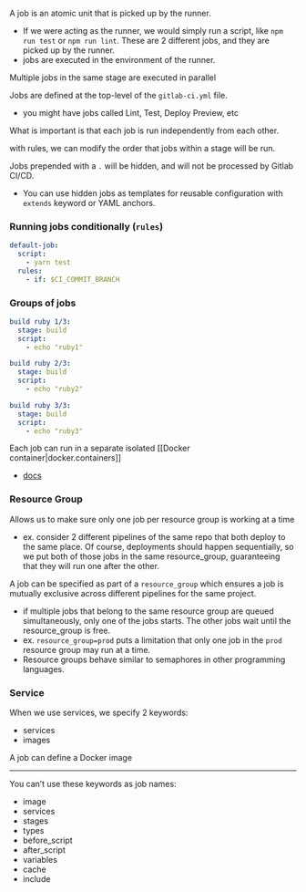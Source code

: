 
A job is an atomic unit that is picked up by the runner.
- If we were acting as the runner, we would simply run a script, like `npm run test` or `npm run lint`. These are 2 different jobs, and they are picked up by the runner.
- jobs are executed in the environment of the runner.

Multiple jobs in the same stage are executed in parallel

Jobs are defined at the top-level of the `gitlab-ci.yml` file.
- you might have jobs called Lint, Test, Deploy Preview, etc

What is important is that each job is run independently from each other.

with rules, we can modify the order that jobs within a stage will be run.

Jobs prepended with a `.` will be hidden, and will not be processed by Gitlab CI/CD.
- You can use hidden jobs as templates for reusable configuration with `extends` keyword or YAML anchors.

### Running jobs conditionally (`rules`)
```yml
default-job:
  script:
    - yarn test
  rules:
    - if: $CI_COMMIT_BRANCH
```

### Groups of jobs
```yml
build ruby 1/3:
  stage: build
  script:
    - echo "ruby1"

build ruby 2/3:
  stage: build
  script:
    - echo "ruby2"

build ruby 3/3:
  stage: build
  script:
    - echo "ruby3"
```

Each job can run in a separate isolated [[Docker container|docker.containers]]
- [docs](https://docs.gitlab.com/ee/ci/docker/using_docker_images.html)

### Resource Group
Allows us to make sure only one job per resource group is working at a time
- ex. consider 2 different pipelines of the same repo that both deploy to the same place. Of course, deployments should happen sequentially, so we put both of those jobs in the same resource_group, guaranteeing that they will run one after the other.

A job can be specified as part of a `resource_group` which ensures a job is mutually exclusive across different pipelines for the same project.
- if multiple jobs that belong to the same resource group are queued simultaneously, only one of the jobs starts. The other jobs wait until the resource_group is free.
- ex. `resource_group=prod` puts a limitation that only one job in the `prod` resource group may run at a time.
- Resource groups behave similar to semaphores in other programming languages.

### Service
When we use services, we specify 2 keywords:
- services
- images

A job can define a Docker image

* * *

You can’t use these keywords as job names:
- image
- services
- stages
- types
- before_script
- after_script
- variables
- cache
- include
